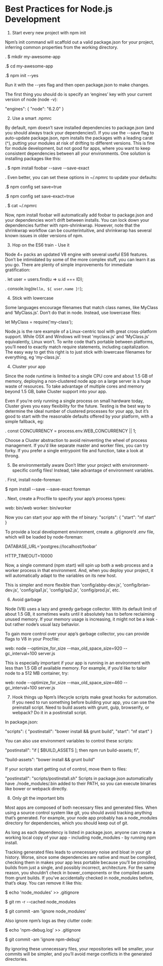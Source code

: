 # Best Practices for Node.js Development


1. Start every new project with npm init

Npm’s init command will scaffold out a valid package.json for your project, inferring 
common properties from the working directory.

. $ mkdir my-awesome-app

.$ cd my-awesome-app

.$ npm init --yes


Run it with the --yes flag and then open package.json to make changes. 

The first thing you should do is specify an ‘engines’ key with your 
current version of node (node -v):


"engines": {
  "node": "6.2.0"
}


2. Use a smart .npmrc

By default, npm doesn’t save installed dependencies to package.json (and you should always 
track your dependencies!).
If you use the --save flag to auto-update package.json, npm installs the packages with a leading carat (^), putting your modules at risk of drifting to different versions. This is fine for module development, but not good for apps, where you want to keep consistent dependencies between all your environments.
One solution is installing packages like this:

. $ npm install foobar --save --save-exact

. Even better, you can set these options in ~/.npmrc to update your defaults:

.$ npm config set save=true

.$ npm config set save-exact=true

. $ cat ~/.npmrc

Now, npm install foobar will automatically add foobar to package.json and your dependencies
 won’t drift between installs. You can lock down your dependencies further with npm-shrinkwrap. 
 However, note that the shrinkwrap workflow can be counterintuitive, and shrinkwrap has several known issues in older versions of npm.


3. Hop on the ES6 train - Use it

Node 4+ packs an updated V8 engine with several useful ES6 features. 
Don’t be intimidated by some of the more complex stuff, you can learn it as you go. There are plenty of simple improvements for immediate gratification:

. let user = users.find(u => u.id === ID);

. console.log(`Hello, ${ user.name }!`);

4. Stick with lowercase

Some languages encourage filenames that match class names, like MyClass and 'MyClass.js’. 
Don’t do that in node. Instead, use lowercase files:

let MyClass = require('my-class');

Node.js is the rare example of a Linux-centric tool with great cross-platform support. 
While OSX and Windows will treat 'myclass.js’ and 'MyClass.js’ equivalently, Linux won’t. 
To write code that’s portable between platforms, you’ll need to exactly match require statements, 
including capitalization.
The easy way to get this right is to just stick with lowercase filenames for everything, eg 'my-class.js’.


4. Cluster your app

Since the node runtime is limited to a single CPU core and about 1.5 GB of memory, 
deploying a non-clustered node app on a large server is a huge waste of resources.
To take advantage of multiple cores and memory beyond 1.5 GB, bake Cluster support into your app. 

Even if you’re only running a single process on small hardware today, Cluster gives you easy flexibility for the future.
Testing is the best way to determine the ideal number of clustered processes for your app,
 but it’s good to start with the reasonable defaults offered by your platform, with a simple fallback, eg:

. const CONCURRENCY = process.env.WEB_CONCURRENCY || 1;

Choose a Cluster abstraction to avoid reinventing the wheel of process management.
 If you’d like separate master and worker files, you can try forky. If you prefer a single 
 entrypoint file and function, take a look at throng.


5. Be environmentally aware
Don’t litter your project with environment-specific config files! Instead, 
take advantage of environment variables.

. First, install node-foreman:

 $ npm install --save --save-exact foreman

. Next, create a Procfile to specify your app’s process types:

web: bin/web
worker: bin/worker


Now you can start your app with the nf binary:
"scripts": {
  "start": "nf start"
}

To provide a local development environment, create a .gitignore’d .env file,
which will be loaded by node-foreman:

DATABASE_URL='postgres://localhost/foobar'

HTTP_TIMEOUT=10000

Now, a single command (npm start) will spin up both a web process and a worker process in that environment. 
And, when you deploy your project, it will automatically adapt to the variables on its new host.

This is simpler and more flexible than 'config/abby-dev.js’, 
'config/brian-dev.js’, 'config/qa1.js’, 'config/qa2.js’, 'config/prod.js’, etc.


6. Avoid garbage

Node (V8) uses a lazy and greedy garbage collector. With its default limit of about 1.5 GB,
it sometimes waits until it absolutely has to before reclaiming unused memory. If your memory usage is
 increasing, it might not be a leak - but rather node’s usual lazy behavior.

To gain more control over your app’s garbage collector, you can provide flags to V8 in your Procfile:

web: node --optimize_for_size --max_old_space_size=920 --gc_interval=100 server.js


This is especially important if your app is running in an environment with less than 1.5 GB 
of available memory. For example, if you’d like to tailor node to a 512 MB container, try:


web: node --optimize_for_size --max_old_space_size=460 --gc_interval=100 server.js


7. Hook things up
Npm’s lifecycle scripts make great hooks for automation. 
If you need to run something before building your app, you can use the preinstall script. 
Need to build assets with grunt, gulp, browserify, or webpack? Do it in a postinstall script.

In package.json:

"scripts": {
  "postinstall": "bower install && grunt build",
  "start": "nf start"
}


You can also use environment variables to control these scripts:

"postinstall": "if [ $BUILD_ASSETS ]; then npm run build-assets; fi",


"build-assets": "bower install && grunt build"


If your scripts start getting out of control, move them to files:

"postinstall": "scripts/postinstall.sh"
Scripts in package.json automatically have ./node_modules/.bin added to their PATH, 
so you can execute binaries like bower or webpack directly.

8. Only git the important bits

Most apps are composed of both necessary files and generated files.
 When using a source control system like git, you should avoid tracking anything that’s generated.
For example, your node app probably has a node_modules directory for dependencies,
 which you should keep out of git.

As long as each dependency is listed in package.json, anyone can create a working local copy of 
your app - including node_modules - by running npm install.

Tracking generated files leads to unnecessary noise and bloat in your git history.
 Worse, since some dependencies are native and must be compiled, checking them in makes your app less portable
  because you’ll be providing builds from just a single, and possibly incorrect, architecture.
For the same reason, you shouldn’t check in bower_components or the compiled assets from grunt builds.
If you’ve accidentally checked in node_modules before, that’s okay. You can remove it like this:

$ echo 'node_modules' >> .gitignore

$ git rm -r --cached node_modules

$ git commit -am 'ignore node_modules'

Also ignore npm’s logs as they clutter code:

$ echo 'npm-debug.log' >> .gitignore

$ git commit -am 'ignore npm-debug'

By ignoring these unnecessary files, your repositories will be smaller, 
your commits will be simpler, and you’ll avoid merge conflicts in the generated directories.


